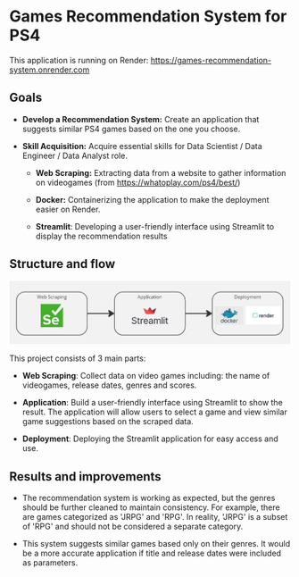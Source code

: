 # Games Recommendation System for PS4

This application is running on Render: https://games-recommendation-system.onrender.com

## Goals

- **Develop a Recommendation System:** Create an application that suggests similar PS4 games based on the one you choose. 

- **Skill Acquisition:** Acquire essential skills for Data Scientist / Data Engineer / Data Analyst role.

    - **Web Scraping:** Extracting data from a website to gather information on videogames (from https://whatoplay.com/ps4/best/)

    - **Docker:** Containerizing the application to make the deployment easier on Render.

    - **Streamlit**: Developing a user-friendly interface using Streamlit to display the recommendation results

    

## Structure and flow

![Flow](./Images/flow.png)

This project consists of 3 main parts:

- **Web Scraping**: Collect data on video games including: the name of videogames, release dates, genres and scores. 

- **Application**: Build a user-friendly interface using Streamlit to show the result. The application will allow users to select a game and view similar game suggestions based on the scraped data.

- **Deployment**: Deploying the Streamlit application for easy access and use.

## Results and improvements

- The recommendation system is working as expected, but the genres should be further cleaned to maintain consistency. For example, there are games categorized as 'JRPG' and 'RPG'. In reality, 'JRPG' is a subset of 'RPG' and should not be considered a separate category.

- This system suggests similar games based only on their genres.  It would be a more accurate application if title and release dates were included as parameters.






